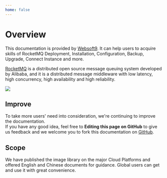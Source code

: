 ```yaml
---
home: false
---
```


# Overview

This documentation is provided by [Websoft9](https://www.websoft9.com/). It can help users to acquire skills of RocketMQ Deployment, Installation, Configuration,  Backup, Upgrade, Connect Instance and more.

[RocketMQ](http://rocketmq.apache.org/) is a distributed open source message queuing system developed by Alibaba, and it is a distributed message middleware with low latency, high concurrency, high availability and high reliability.

![](https://libs.websoft9.com/Websoft9/DocsPicture/en/rocketmq/rocketmq-console-websoft9.png) 


## Improve

To take more users' need into consideration, we're continuing to improve the documentation.  
If you have any good idea, feel free to **Editing this page on GitHub** to give us feedback and we welcome you to fork this documentation on [GitHub](https://github.com/Websoft9/ansible-rocketmq).

## Scope

We have published the image library on the major Cloud Platforms and offered English and Chinese documents for guidance. Global users can get and use it with great convenience.
